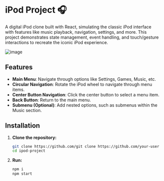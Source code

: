 # iPod Project 🎧

A digital iPod clone built with React, simulating the classic iPod interface with features like music playback, navigation, settings, and more. This project demonstrates state management, event handling, and touch/gesture interactions to recreate the iconic iPod experience.


![image](https://github.com/user-attachments/assets/1bbeeec4-d1ee-4e93-9023-13c278d25c23)




## Features
- **Main Menu**: Navigate through options like Settings, Games, Music, etc.
- **Circular Navigation**: Rotate the iPod wheel to navigate through menu items.
- **Center Button Navigation**: Click the center button to select a menu item.
- **Back Button**: Return to the main menu.
- **Submenu (Optional)**: Add nested options, such as submenus within the Music section.


## Installation

1. **Clone the repository:**
   ```bash
   git clone https://github.com/git clone https://github.com/your-username/ipod-project.git
   cd ipod-project

2. **Run:**
   ```bash
   npm i
   npm start
    
